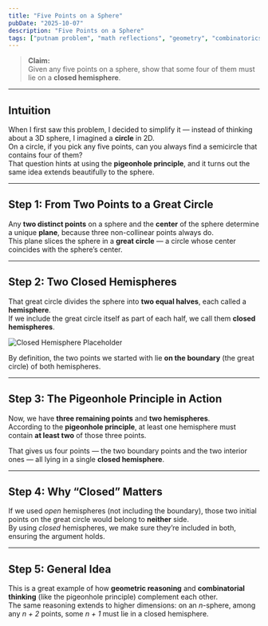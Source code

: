 ```yaml
---
title: "Five Points on a Sphere"
pubDate: "2025-10-07"
description: "Five Points on a Sphere"
tags: ["putnam problem", "math reflections", "geometry", "combinatorics"]
---
```


> **Claim:**  
> Given any five points on a sphere, show that some four of them must lie on a **closed hemisphere**.

---

## Intuition

When I first saw this problem, I decided to simplify it — instead of thinking about a 3D sphere, I imagined a **circle** in 2D.  
On a circle, if you pick any five points, can you always find a semicircle that contains four of them?  
That question hints at using the **pigeonhole principle**, and it turns out the same idea extends beautifully to the sphere.

---

## Step 1: From Two Points to a Great Circle

Any **two distinct points** on a sphere and the **center** of the sphere determine a unique **plane**, because three non-collinear points always do.  
This plane slices the sphere in a **great circle** — a circle whose center coincides with the sphere’s center.

---

## Step 2: Two Closed Hemispheres

That great circle divides the sphere into **two equal halves**, each called a **hemisphere**.  
If we include the great circle itself as part of each half, we call them **closed hemispheres**.

![Closed Hemisphere Placeholder](/images/closed-hemisphere.png)

By definition, the two points we started with lie **on the boundary** (the great circle) of both hemispheres.

---

## Step 3: The Pigeonhole Principle in Action

Now, we have **three remaining points** and **two hemispheres**.  
According to the **pigeonhole principle**, at least one hemisphere must contain **at least two** of those three points.

That gives us four points — the two boundary points and the two interior ones — all lying in a single **closed hemisphere**.

---

## Step 4: Why “Closed” Matters

If we used *open* hemispheres (not including the boundary), those two initial points on the great circle would belong to **neither** side.  
By using *closed* hemispheres, we make sure they’re included in both, ensuring the argument holds.

---

## Step 5: General Idea

This is a great example of how **geometric reasoning** and **combinatorial thinking** (like the pigeonhole principle) complement each other.  
The same reasoning extends to higher dimensions: on an *n*-sphere, among any *n + 2* points, some *n + 1* must lie in a closed hemisphere.
